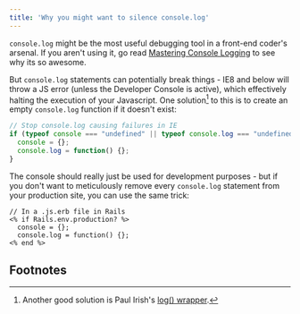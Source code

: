 ```yaml
---
title: 'Why you might want to silence console.log'
---
```


`console.log` might be the most useful debugging tool in a front-end coder's arsenal. If you aren't using it, go read [Mastering Console Logging](http://archive.fo/DVhyA/) to see why its so awesome.

But `console.log` statements can potentially break things - IE8 and below will throw a JS error (unless the Developer Console is active), which effectively halting the execution of your Javascript. One solution[^1] to this is to create an empty `console.log` function if it doesn't exist:

~~~javascript
// Stop console.log causing failures in IE
if (typeof console === "undefined" || typeof console.log === "undefined") {
  console = {};
  console.log = function() {};
}
~~~

The console should really just be used for development purposes - but if you don't want to meticulously remove every `console.log` statement from your production site, you can use the same trick:

~~~erb
// In a .js.erb file in Rails
<% if Rails.env.production? %>
  console = {};
  console.log = function() {};
<% end %>
~~~

Footnotes
---------

[^1]: Another good solution is Paul Irish's [log() wrapper](http://paulirish.com/2009/log-a-lightweight-wrapper-for-consolelog/).